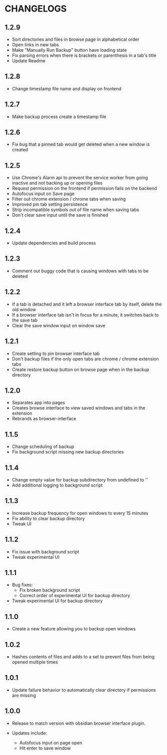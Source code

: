# CHANGELOGS

## 1.2.9
- Sort directories and files in browse page in alphabetical order
- Open links in new tabs
- Make "Manually Run Backup" button have loading state
- Fix parsing errors when there is brackets or parenthesis in a tab's title
- Update Readme

## 1.2.8
- Change timestamp file name and display on frontend

## 1.2.7
- Make backup process create a timestamp file

## 1.2.6
- Fix bug that a pinned tab would get deleted when a new window is created

## 1.2.5
- Use Chrome's Alarm api to prevent the service worker from going inactive and not backing up or opening files
- Request permission on the frontend if permission fails on the backend
- Autofocus input on Save page
- Filter out chrome extension / chrome tabs when saving
- Improved pin tab setting persistence
- Strip incompatible symbols out of file name when saving tabs
- Don't clear save input until the save is finished

## 1.2.4
- Update dependencies and build process

## 1.2.3
- Comment out buggy code that is causing windows with tabs to be deleted

## 1.2.2
- If a tab is detached and it left a browser interface tab by itself, delete the old window
- If a browser interface tab isn't in focus for a minute, it switches back to the save tab
- Clear the save window input on window save

## 1.2.1
- Create setting to pin browser interface tab
- Don't backup files if the only open tabs are chrome / chrome extension tabs
- Create restore backup button on browse page when in the backup directory

## 1.2.0
- Separates app into pages
- Creates browse interface to view saved windows and tabs in the extension
- Rebrands as browser-interface

## 1.1.5
- Change scheduling of backup
- Fix background script missing new backup directories

## 1.1.4
- Change empty value for backup subdirectory from undefined to ''
- Add additional logging to background script

## 1.1.3
- Increase backup frequency for open windows to every 15 minutes
- Fix ability to clear backup directory
- Tweak UI

## 1.1.2
- Fix issue with background script
- Tweak experimental UI

## 1.1.1
- Bug fixes:
  - Fix broken background script
  - Correct order of experimental UI for backup directory
- Tweak experimental UI for backup directory

## 1.1.0
- Create a new feature allowing you to backup open windows

## 1.0.2
- Hashes contents of files and adds to a set to prevent files from being opened multiple times

## 1.0.1
- Update failure behavior to automatically clear directory if permissions are missing

## 1.0.0
- Release to match version with obsidian browser interface plugin.

- Updates include:
  - Autofocus input on page open
  - Hit enter to save window
